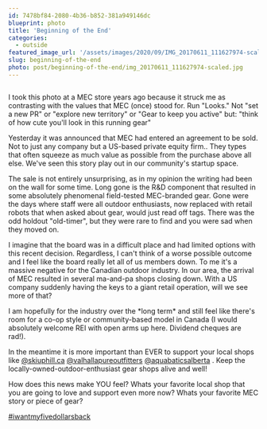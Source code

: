 ```yaml
---
id: 7478bf84-2080-4b36-b852-381a949146dc
blueprint: photo
title: 'Beginning of the End'
categories:
  - outside
featured_image_url: '/assets/images/2020/09/IMG_20170611_111627974-scaled.jpg'
slug: beginning-of-the-end
photo: post/beginning-of-the-end/img_20170611_111627974-scaled.jpg
---
```

<p><!-- wp:image {"id":1293,"sizeSlug":"large"} --></p>
<figure class="wp-block-image size-large"><img src="/assets/images/2020/09/IMG_20170611_111627974-1024x576.jpg" alt="" class="wp-image-1293"/></figure>
<p><!-- /wp:image --></p>
<p><!-- wp:paragraph --></p>
<p>I took this photo at a MEC store years ago because it struck me as contrasting with the values that MEC (once) stood for. Run "Looks." Not "set a new PR" or "explore new territory" or "Gear to keep you active" but: "think of how cute you'll look in this running gear"</p>
<p><!-- /wp:paragraph --></p>
<p><!-- wp:paragraph --></p>
<p>Yesterday it was announced that MEC had entered an agreement to be sold. Not to just any company but a US-based private equity firm.. They types that often squeeze as much value as possible from the purchase above all else. We've seen this story play out in our community's startup space.</p>
<p><!-- /wp:paragraph --></p>
<p><!-- wp:paragraph --></p>
<p>The sale is not entirely unsurprising, as in my opinion the writing had been on the wall for some time. Long gone is the R&amp;D component that resulted in some absolutely phenomenal field-tested MEC-branded gear. Gone were the days where staff were all outdoor enthusiasts, now replaced with retail robots that when asked about gear, would just read off tags. There was the odd holdout "old-timer", but they were rare to find and you were sad when they moved on.</p>
<p><!-- /wp:paragraph --></p>
<p><!-- wp:paragraph --></p>
<p>I imagine that the board was in a difficult place and had limited options with this recent decision. Regardless, I can't think of a worse possible outcome and I feel like the board really let all of us members down. To me it's a massive negative for the Canadian outdoor industry. In our area, the arrival of MEC resulted in several ma-and-pa shops closing down. With a US company suddenly having the keys to a giant retail operation, will we see more of that?</p>
<p><!-- /wp:paragraph --></p>
<p><!-- wp:paragraph --></p>
<p>I am hopefully for the industry over the *long term* and still feel like there's room for a co-op style or community-based model in Canada (I would absolutely welcome REI with open arms up here. Dividend cheques are rad!).</p>
<p><!-- /wp:paragraph --></p>
<p><!-- wp:paragraph --></p>
<p>In the meantime it is more important than EVER to support your local shops like <a href="https://www.instagram.com/skiuphill.ca/">@skiuphill.ca</a> <a href="https://www.instagram.com/valhallapureoutfitters/">@valhallapureoutfitters</a> <a href="https://www.instagram.com/aquabaticsalberta/">@aquabaticsalberta</a> . Keep the locally-owned-outdoor-enthusiast gear shops alive and well!</p>
<p>How does this news make YOU feel? Whats your favorite local shop that you are going to love and support even more now? Whats your favorite MEC story or piece of gear?</p>
<p><a href="https://www.instagram.com/explore/tags/iwantmyfivedollarsback/">#iwantmyfivedollarsback</a></p>
<p><!-- /wp:paragraph --></p>
